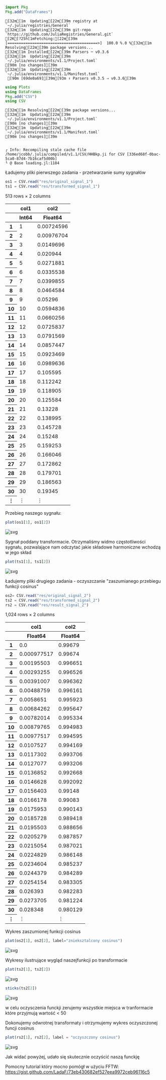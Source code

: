 

```julia
import Pkg
Pkg.add("DataFrames")
```

    [32m[1m  Updating[22m[39m registry at `~/.julia/registries/General`
    [32m[1m  Updating[22m[39m git-repo `https://github.com/JuliaRegistries/General.git`
    [2K[?25h[1mFetching:[22m[39m [========================================>]  100.0 %.0 %[32m[1m Resolving[22m[39m package versions...
    [32m[1m Installed[22m[39m Parsers ─ v0.3.6
    [32m[1m  Updating[22m[39m `~/.julia/environments/v1.1/Project.toml`
    [90m [no changes][39m
    [32m[1m  Updating[22m[39m `~/.julia/environments/v1.1/Manifest.toml`
     [90m [69de0a69][39m[93m ↑ Parsers v0.3.5 ⇒ v0.3.6[39m



```julia
using Plots
using DataFrames
Pkg.add("CSV")
using CSV
```

    [32m[1m Resolving[22m[39m package versions...
    [32m[1m  Updating[22m[39m `~/.julia/environments/v1.1/Project.toml`
    [90m [no changes][39m
    [32m[1m  Updating[22m[39m `~/.julia/environments/v1.1/Manifest.toml`
    [90m [no changes][39m


    ┌ Info: Recompiling stale cache file /home/jcobb/.julia/compiled/v1.1/CSV/HHBkp.ji for CSV [336ed68f-0bac-5ca0-87d4-7b16caf5d00b]
    └ @ Base loading.jl:1184


Ładujemy pliki pierwszego zadania - przetwarzanie sumy sygnałów


```julia
os1 = CSV.read("res/original_signal_1")
ts1 = CSV.read("res/transformed_signal_1")
```




<table class="data-frame"><thead><tr><th></th><th> col1</th><th> col2</th></tr><tr><th></th><th>Int64</th><th>Float64</th></tr></thead><tbody><p>513 rows × 2 columns</p><tr><th>1</th><td>1</td><td>0.00724596</td></tr><tr><th>2</th><td>2</td><td>0.00976704</td></tr><tr><th>3</th><td>3</td><td>0.0149696</td></tr><tr><th>4</th><td>4</td><td>0.020944</td></tr><tr><th>5</th><td>5</td><td>0.0271881</td></tr><tr><th>6</th><td>6</td><td>0.0335538</td></tr><tr><th>7</th><td>7</td><td>0.0399855</td></tr><tr><th>8</th><td>8</td><td>0.0464584</td></tr><tr><th>9</th><td>9</td><td>0.05296</td></tr><tr><th>10</th><td>10</td><td>0.0594836</td></tr><tr><th>11</th><td>11</td><td>0.0660256</td></tr><tr><th>12</th><td>12</td><td>0.0725837</td></tr><tr><th>13</th><td>13</td><td>0.0791569</td></tr><tr><th>14</th><td>14</td><td>0.0857447</td></tr><tr><th>15</th><td>15</td><td>0.0923469</td></tr><tr><th>16</th><td>16</td><td>0.0989636</td></tr><tr><th>17</th><td>17</td><td>0.105595</td></tr><tr><th>18</th><td>18</td><td>0.112242</td></tr><tr><th>19</th><td>19</td><td>0.118905</td></tr><tr><th>20</th><td>20</td><td>0.125584</td></tr><tr><th>21</th><td>21</td><td>0.13228</td></tr><tr><th>22</th><td>22</td><td>0.138995</td></tr><tr><th>23</th><td>23</td><td>0.145728</td></tr><tr><th>24</th><td>24</td><td>0.15248</td></tr><tr><th>25</th><td>25</td><td>0.159253</td></tr><tr><th>26</th><td>26</td><td>0.166046</td></tr><tr><th>27</th><td>27</td><td>0.172862</td></tr><tr><th>28</th><td>28</td><td>0.179701</td></tr><tr><th>29</th><td>29</td><td>0.186563</td></tr><tr><th>30</th><td>30</td><td>0.19345</td></tr><tr><th>&vellip;</th><td>&vellip;</td><td>&vellip;</td></tr></tbody></table>



Przebieg naszego sygnału:


```julia
plot(os1[1], os1[2])
```




![svg](output_5_0.svg)



Sygnał poddany transformacie. Otrzymaliśmy widmo częstotliwości sygnału, pozwalające nam odczytać jakie składowe harmoniczne wchodzą w jego skład


```julia
plot(ts1[1], ts1[2])
```




![svg](output_7_0.svg)



Ładujemy pliki drugiego zadania - oczyszczanie "zaszumianego przebiegu funkcji cosinus"


```julia
os2= CSV.read("res/original_signal_2")
ts2 = CSV.read("res/transformed_signal_2")
rs2 = CSV.read("res/result_signal_2")
```




<table class="data-frame"><thead><tr><th></th><th> col1</th><th> col2</th></tr><tr><th></th><th>Float64</th><th>Float64</th></tr></thead><tbody><p>1,024 rows × 2 columns</p><tr><th>1</th><td>0.0</td><td>0.99679</td></tr><tr><th>2</th><td>0.000977517</td><td>0.99674</td></tr><tr><th>3</th><td>0.00195503</td><td>0.996651</td></tr><tr><th>4</th><td>0.00293255</td><td>0.996526</td></tr><tr><th>5</th><td>0.00391007</td><td>0.996362</td></tr><tr><th>6</th><td>0.00488759</td><td>0.996161</td></tr><tr><th>7</th><td>0.0058651</td><td>0.995923</td></tr><tr><th>8</th><td>0.00684262</td><td>0.995647</td></tr><tr><th>9</th><td>0.00782014</td><td>0.995334</td></tr><tr><th>10</th><td>0.00879765</td><td>0.994983</td></tr><tr><th>11</th><td>0.00977517</td><td>0.994595</td></tr><tr><th>12</th><td>0.0107527</td><td>0.994169</td></tr><tr><th>13</th><td>0.0117302</td><td>0.993706</td></tr><tr><th>14</th><td>0.0127077</td><td>0.993206</td></tr><tr><th>15</th><td>0.0136852</td><td>0.992668</td></tr><tr><th>16</th><td>0.0146628</td><td>0.992092</td></tr><tr><th>17</th><td>0.0156403</td><td>0.99148</td></tr><tr><th>18</th><td>0.0166178</td><td>0.99083</td></tr><tr><th>19</th><td>0.0175953</td><td>0.990143</td></tr><tr><th>20</th><td>0.0185728</td><td>0.989418</td></tr><tr><th>21</th><td>0.0195503</td><td>0.988656</td></tr><tr><th>22</th><td>0.0205279</td><td>0.987857</td></tr><tr><th>23</th><td>0.0215054</td><td>0.987021</td></tr><tr><th>24</th><td>0.0224829</td><td>0.986148</td></tr><tr><th>25</th><td>0.0234604</td><td>0.985237</td></tr><tr><th>26</th><td>0.0244379</td><td>0.984289</td></tr><tr><th>27</th><td>0.0254154</td><td>0.983305</td></tr><tr><th>28</th><td>0.026393</td><td>0.982283</td></tr><tr><th>29</th><td>0.0273705</td><td>0.981224</td></tr><tr><th>30</th><td>0.028348</td><td>0.980129</td></tr><tr><th>&vellip;</th><td>&vellip;</td><td>&vellip;</td></tr></tbody></table>



Wykres zaszumionej funkcji cosinus


```julia
plot(os2[1], os2[2], label="znieksztalcony cosinus")
```




![svg](output_11_0.svg)



Wykresy ilustrujące wygląd naszejfunkcji po transformacie


```julia
plot(ts2[1], ts2[2])
```




![svg](output_13_0.svg)




```julia
sticks(ts2[2])
```




![svg](output_14_0.svg)



w celu oczysczenia funckji zerujemy wszystkie miejsca w tranformacie które przyjmują wartość < 50

Dokonujemy odwrotnej transformaty i otrzymujemy wykres oczyszczonej funcji cosinus


```julia
plot(rs2[1], rs2[2], label = "oczyszczony cosinus")
```




![svg](output_17_0.svg)



Jak widać powyżej, udało się skutecznie oczyścić naszą funckję

Pomocny tutorial który mocno pomógł w użyciu FFTW: https://gist.github.com/LadaF/73eb430682ef527eea9972ceb96116c5


```julia

```
